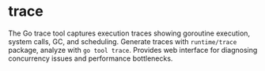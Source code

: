 # trace

The Go trace tool captures execution traces showing goroutine execution, system calls, GC, and scheduling. Generate traces with `runtime/trace` package, analyze with `go tool trace`. Provides web interface for diagnosing concurrency issues and performance bottlenecks.